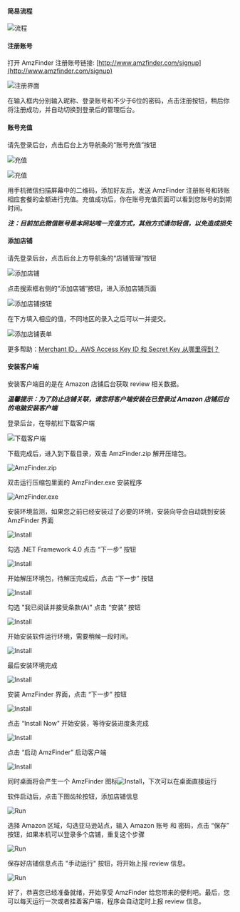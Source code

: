 #### 简易流程

![流程](img/start.png)

#### 注册账号

打开 AmzFinder 注册账号链接: [http://www.amzfinder.com/signup](http://www.amzfinder.com/signup)

![注册界面](img/siginup.png)

在输入框内分别输入昵称、登录账号和不少于6位的密码，点击注册按钮，稍后你将注册成功，并自动切换到登录后的管理后台。

#### 账号充值

请先登录后台，点击后台上方导航条的“账号充值”按钮

![充值](img/recharge.png)

![充值](img/recharge_qrcode.png)

用手机微信扫描屏幕中的二维码，添加好友后，发送 AmzFinder 注册账号和转账相应套餐的金额进行充值。充值成功后，你在账号充值页面可以看到您账号的到期时间。

***注：目前加此微信账号是本网站唯一充值方式，其他方式请勿轻信，以免造成损失***

#### 添加店铺

请先登录后台，点击后台上方导航条的“店铺管理”按钮

![添加店铺](img/store.png)

点击搜索框右侧的“添加店铺”按钮，进入添加店铺页面

![添加店铺按钮](img/create_store_btn.png)

在下方填入相应的值，不同地区的录入之后可以一并提交。

![添加店铺表单](img/creat_store_form.png)

更多帮助：[Merchant ID，AWS Access Key ID 和 Secret Key 从哪里得到？](other.md#merchant-idaws-access-key-id-secret-key)

#### 安装客户端

安装客户端目的是在 Amazon 店铺后台获取 review 相关数据。

***温馨提示：为了防止店铺关联，请您将客户端安装在已登录过 Amazon 店铺后台的电脑安装客户端***

登录后台，在导航栏下载客户端

![下载客户端](img/download.png)

下载完成后，进入到下载目录，双击 AmzFinder.zip 解开压缩包。

![AmzFinder.zip](img/download1.png)

双击运行压缩包里面的 AmzFinder.exe 安装程序

![AmzFinder.exe](img/download2.png)

安装环境监测，如果您之前已经安装过了必要的环境，安装向导会自动跳到安装 AmzFinder 界面

![Install](img/install1.png)

勾选 .NET Framework 4.0 点击 “下一步” 按钮

![Install](img/install2.png)

开始解压环境包，待解压完成后，点击 “下一步” 按钮

![Install](img/install3.png)

勾选 "我已阅读并接受条款(A)" 点击 “安装” 按钮

![Install](img/install4.png)

开始安装软件运行环境，需要稍候一段时间。

![Install](img/install5.png)

最后安装环境完成

![Install](img/install6.png)

安装 AmzFinder 界面，点击 “下一步” 按钮

![Install](img/install7.png)

点击 “Install Now" 开始安装，等待安装进度条完成

![Install](img/install9.png)

点击 “启动 AmzFinder” 启动客户端

![Install](img/install10.png)

同时桌面将会产生一个 AmzFinder 图标![Install](img/soft_icon.png)，下次可以在桌面直接运行

软件启动后，点击下图齿轮按钮，添加店铺信息

![Run](img/run1.png)

选择 Amazon 区域，勾选亚马逊站点，输入 Amazon 账号 和 密码，点击 “保存” 按钮，如果本机可以登录多个店铺，重复这个步骤

![Run](img/run2.png)

保存好店铺信息点击 "手动运行" 按钮，将开始上报 review 信息。

![Run](img/run3.png)

好了，恭喜您已经准备就绪，开始享受 AmzFinder 给您带来的便利吧。最后，您可以每天运行一次或者挂着客户端，程序会自动定时上报 review 信息。



